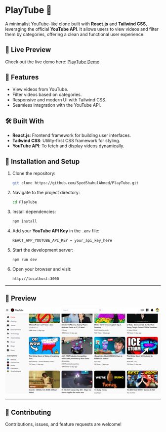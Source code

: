 # PlayTube 🎥

A minimalist YouTube-like clone built with **React.js** and **Tailwind CSS**, leveraging the official **YouTube API**. It allows users to view videos and filter them by categories, offering a clean and functional user experience.

## 🔗 Live Preview

Check out the live demo here: [PlayTube Demo](https://playtube-eta.vercel.app/)



## 📌 Features

- View videos from YouTube.
- Filter videos based on categories.
- Responsive and modern UI with Tailwind CSS.
- Seamless integration with the YouTube API.



## 🛠️ Built With

- **React.js**: Frontend framework for building user interfaces.
- **Tailwind CSS**: Utility-first CSS framework for styling.
- **YouTube API**: To fetch and display videos dynamically.



## 🚀 Installation and Setup

1. Clone the repository:
   ```bash
   git clone https://github.com/SyedShahulAhmed/PlayTube.git
   ```

2. Navigate to the project directory:
   ```bash
   cd PlayTube
   ```

3. Install dependencies:
   ```bash
   npm install
   ```

4. Add your **YouTube API Key** in the `.env` file:
   ```bash
   REACT_APP_YOUTUBE_API_KEY = your_api_key_here
   ```

5. Start the development server:
   ```bash
   npm run dev
   ```

6. Open your browser and visit:
   ```text
   http://localhost:3000
   ```

---

## 🌟 Preview

![PlayTube Screenshot](./src/assets/Preview/demo.png)

---

## 🤝 Contributing

Contributions, issues, and feature requests are welcome!  
